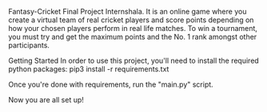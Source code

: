 Fantasy-Cricket
Final Project Internshala. It is an online game where you create a virtual team of real cricket players 
and score points depending on how your chosen players perform in real life matches. 
To win a tournament, you must try and get the maximum points and the No. 1 rank amongst other participants.

Getting Started
In order to use this project, you'll need to install the required python packages: pip3 install -r requirements.txt

Once you're done with requirements, run the "main.py" script.

Now you are all set up!
